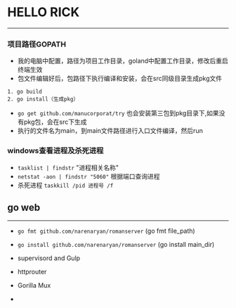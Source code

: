 # HELLO RICK

***

### 项目路径GOPATH

* 我的电脑中配置，路径为项目工作目录，goland中配置工作目录，修改后重启终端生效
* 包文件编辑好后，包路径下执行编译和安装，会在src同级目录生成pkg文件

```
1. go build
2. go install（生成pkg）
```

* `go get github.com/manucorporat/try` 也会安装第三包到pkg目录下,如果没有pkg包，会在src下生成
* 执行的文件名为main，到main文件路径进行入口文件编译，然后run





### windows查看进程及杀死进程

* `tasklist | findstr` "进程相关名称"
* `netstat -aon | findstr "5060"` 根据端口查询进程 
* 杀死进程 `taskkill /pid 进程号 /f`



## go web

***

* `go fmt github.com/narenaryan/romanserver` (go fmt file_path)
* `go install github.com/narenaryan/romanserver` (go install main_dir)



* supervisord and Gulp
* httprouter
* Gorilla Mux
* 